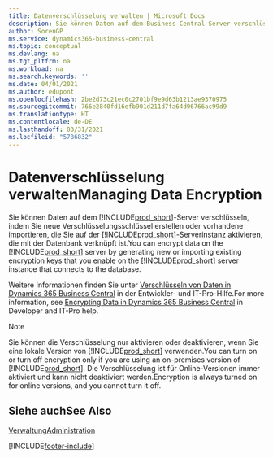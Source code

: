 ```yaml
---
title: Datenverschlüsselung verwalten | Microsoft Docs
description: Sie können Daten auf dem Business Central Server verschlüsseln, indem Sie neue Verschlüsselungsschlüssel erstellen oder vorhandene importieren, die Sie auf dem Server ausführen.
author: SorenGP
ms.service: dynamics365-business-central
ms.topic: conceptual
ms.devlang: na
ms.tgt_pltfrm: na
ms.workload: na
ms.search.keywords: ''
ms.date: 04/01/2021
ms.author: edupont
ms.openlocfilehash: 2be2d73c21ec0c2701bf9e9d63b1213ae9370975
ms.sourcegitcommit: 766e2840fd16efb901d211d7fa64d96766ac99d9
ms.translationtype: HT
ms.contentlocale: de-DE
ms.lasthandoff: 03/31/2021
ms.locfileid: "5786832"
---
```

# <a name="managing-data-encryption"></a><span data-ttu-id="afe49-103">Datenverschlüsselung verwalten</span><span class="sxs-lookup"><span data-stu-id="afe49-103">Managing Data Encryption</span></span>
<span data-ttu-id="afe49-104">Sie können Daten auf dem [!INCLUDE[prod_short](includes/prod_short.md)]-Server verschlüsseln, indem Sie neue Verschlüsselungsschlüssel erstellen oder vorhandene importieren, die Sie auf der [!INCLUDE[prod_short](includes/prod_short.md)]-Serverinstanz aktivieren, die mit der Datenbank verknüpft ist.</span><span class="sxs-lookup"><span data-stu-id="afe49-104">You can encrypt data on the [!INCLUDE[prod_short](includes/prod_short.md)] server by generating new or importing existing encryption keys that you enable on the [!INCLUDE[prod_short](includes/prod_short.md)] server instance that connects to the database.</span></span>

<span data-ttu-id="afe49-105">Weitere Informationen finden Sie unter [Verschlüsseln von Daten in Dynamics 365 Business Central](/dynamics365/business-central/dev-itpro/developer/devenv-encrypting-data) in der Entwickler- und IT-Pro-Hilfe.</span><span class="sxs-lookup"><span data-stu-id="afe49-105">For more information, see [Encrypting Data in Dynamics 365 Business Central](/dynamics365/business-central/dev-itpro/developer/devenv-encrypting-data) in Developer and IT-Pro help.</span></span>

> [!Note]
> <span data-ttu-id="afe49-106">Sie können die Verschlüsselung nur aktivieren oder deaktivieren, wenn Sie eine lokale Version von [!INCLUDE[prod_short](includes/prod_short.md)] verwenden.</span><span class="sxs-lookup"><span data-stu-id="afe49-106">You can turn on or turn off encryption only if you are using an on-premises version of [!INCLUDE[prod_short](includes/prod_short.md)].</span></span> <span data-ttu-id="afe49-107">Die Verschlüsselung ist für Online-Versionen immer aktiviert und kann nicht deaktiviert werden.</span><span class="sxs-lookup"><span data-stu-id="afe49-107">Encryption is always turned on for online versions, and you cannot turn it off.</span></span>

## <a name="see-also"></a><span data-ttu-id="afe49-108">Siehe auch</span><span class="sxs-lookup"><span data-stu-id="afe49-108">See Also</span></span>  
[<span data-ttu-id="afe49-109">Verwaltung</span><span class="sxs-lookup"><span data-stu-id="afe49-109">Administration</span></span>](admin-setup-and-administration.md)


[!INCLUDE[footer-include](includes/footer-banner.md)]